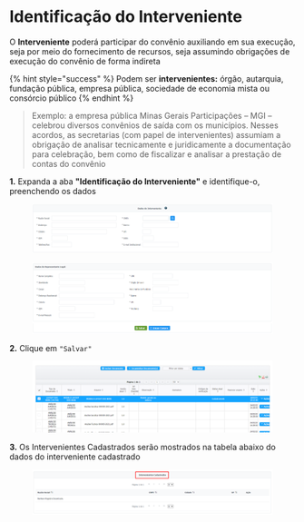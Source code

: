 # Identificação do Interveniente

O **Interveniente** poderá participar do convênio auxiliando em sua execução, seja por meio do fornecimento de recursos, seja assumindo obrigações de execução do convênio de forma indireta

{% hint style="success" %}
Podem ser **intervenientes:** órgão, autarquia, fundação pública, empresa pública, sociedade de economia mista ou consórcio público
{% endhint %}

> Exemplo: a empresa pública Minas Gerais Participações – MGI – celebrou diversos convênios de saída com os municípios. Nesses acordos, as secretarias (com papel de intervenientes) assumiam a obrigação de analisar tecnicamente e juridicamente a documentação para celebração, bem como de fiscalizar e analisar a prestação de contas do convênio

**1.** Expanda a aba **"Identificação do Interveniente"** e identifique-o, preenchendo os dados

<figure><img src="../../../.gitbook/assets/image (517).png" alt=""><figcaption></figcaption></figure>

<figure><img src="../../../.gitbook/assets/image (461).png" alt=""><figcaption></figcaption></figure>

**2.** Clique em `"Salvar"`

<figure><img src="../../../.gitbook/assets/image (460).png" alt=""><figcaption></figcaption></figure>

**3.** Os Intervenientes Cadastrados serão mostrados na tabela abaixo do dados do interveniente cadastrado&#x20;

<figure><img src="../../../.gitbook/assets/image (530).png" alt=""><figcaption></figcaption></figure>
